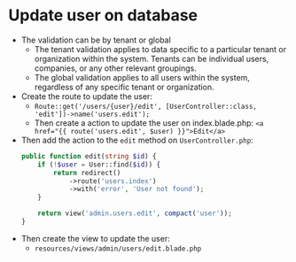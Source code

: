 # Update user on database
- The validation can be by tenant or global
  - The tenant validation applies to data specific to a particular tenant or organization within the system. Tenants can be individual users, companies, or any other relevant groupings.
  - The global validation applies to all users within the system, regardless of any specific tenant or organization.
- Create the route to update the user:
  - `Route::get('/users/{user}/edit', [UserController::class, 'edit'])->name('users.edit');`
  - Then create a action to update the user on index.blade.php:
    `<a href="{{ route('users.edit', $user) }}">Edit</a>`
- Then add the action to the `edit` method on `UserController.php`:
  ```php
  public function edit(string $id) {
      if (!$user = User::find($id)) {
          return redirect()
              ->route('users.index')
              ->with('error', 'User not found');
      }

      return view('admin.users.edit', compact('user'));
  }
  ```
- Then create the view to update the user:
  - `resources/views/admin/users/edit.blade.php`